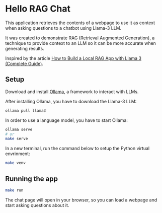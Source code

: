 # Hello RAG Chat

This application retrieves the contents of a webpage to use it as context when asking questions to a chatbot using Llama-3 LLM.

It was created to demonstrate RAG (Retrieval Augmented Generation), a technique to provide context to an LLM so it can be more accurate when generating results.

Inspired by the article [How to Build a Local RAG App with Llama 3 (Complete Guide)](<http://anakin.ai/blog/llama-3-rag-locally/>).

## Setup

Download and install [Ollama](https://www.ollama.com), a framework to interact with LLMs.

After installing Ollama, you have to download the Llama-3 LLM:

```bash
ollama pull llama3
```

In order to use a language model, you have to start Ollama:

```bash
ollama serve
# or
make serve
```

In a new terminal, run the command below to setup the Python virtual envrinment:

```bash
make venv
```

## Running the app

```bash
make run
```

The chat page will open in your browser, so you can load a webpage and start asking questions about it.
